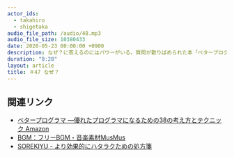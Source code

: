 ```yaml
---
actor_ids:
  - takahiro
  - shigetaka
audio_file_path: /audio/48.mp3
audio_file_size: 10380433
date: 2020-05-23 00:00:00 +0900
description: なぜ？に答えるのにはパワーがいる。質問が散りばめられた本「ベタープログラマ」。書くことが思考を強制する。言葉にすれば間違った時に気づくことができる。言葉にしない限り間違いに気づかない。
duration: "8:28"
layout: article 
title: ＃47 なぜ？
---
```


## 関連リンク

- [ベタープログラマ ―優れたプログラマになるための38の考え方とテクニック Amazon](https://www.amazon.co.jp/dp/4873118204)
- [BGM：フリーBGM・音楽素材MusMus](http://musmus.main.jp/)
- [SOREKIYU - より効果的にハタラクための処方箋](https://sorekiyu.jp)
